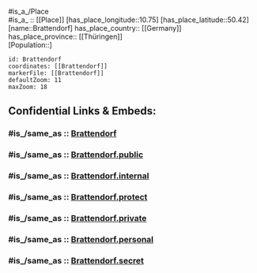 ﻿---
confidential: public
isDeleted: false
location:
- 50.42
- 10.75
mapmarker: city
mapzoom:
- 7
- 12
SpocWebEntityId: 29320
tags:
- geo/City
type: City
---

#is_a_/Place  
#is_a_ :: [[Place]] 
[has_place_longitude::10.75] 
[has_place_latitude::50.42] 
[name::Brattendorf] 
has_place_country:: [[Germany]]  
has_place_province:: [[Thüringen]]  
[Population::] 



```leaflet
id: Brattendorf
coordinates: [[Brattendorf]] 
markerFile: [[Brattendorf]] 
defaultZoom: 11 
maxZoom: 18
```


## Confidential Links & Embeds: 

### #is_/same_as :: [Brattendorf](/_Standards/Earth/Continent/Europe/Europe~Central/Germany/Germany~East/Thüringen/counties~TH/Hildburghausen/cities~Hildburghausen/Hildburghausen-city/City/Brattendorf.md) 

### #is_/same_as :: [Brattendorf.public](/_public/Earth/Continent/Europe/Europe~Central/Germany/Germany~East/Thüringen/counties~TH/Hildburghausen/cities~Hildburghausen/Hildburghausen-city/City/Brattendorf.public.md) 

### #is_/same_as :: [Brattendorf.internal](/_internal/Earth/Continent/Europe/Europe~Central/Germany/Germany~East/Thüringen/counties~TH/Hildburghausen/cities~Hildburghausen/Hildburghausen-city/City/Brattendorf.internal.md) 

### #is_/same_as :: [Brattendorf.protect](/_protect/Earth/Continent/Europe/Europe~Central/Germany/Germany~East/Thüringen/counties~TH/Hildburghausen/cities~Hildburghausen/Hildburghausen-city/City/Brattendorf.protect.md) 

### #is_/same_as :: [Brattendorf.private](/_private/Earth/Continent/Europe/Europe~Central/Germany/Germany~East/Thüringen/counties~TH/Hildburghausen/cities~Hildburghausen/Hildburghausen-city/City/Brattendorf.private.md) 

### #is_/same_as :: [Brattendorf.personal](/_personal/Earth/Continent/Europe/Europe~Central/Germany/Germany~East/Thüringen/counties~TH/Hildburghausen/cities~Hildburghausen/Hildburghausen-city/City/Brattendorf.personal.md) 

### #is_/same_as :: [Brattendorf.secret](/_secret/Earth/Continent/Europe/Europe~Central/Germany/Germany~East/Thüringen/counties~TH/Hildburghausen/cities~Hildburghausen/Hildburghausen-city/City/Brattendorf.secret.md)

